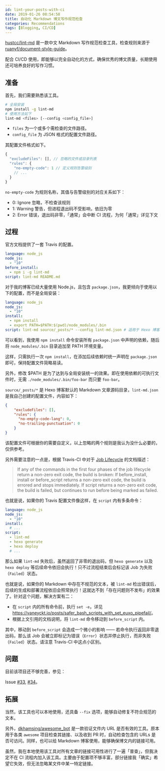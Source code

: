 ```yaml
---
id: lint-your-posts-with-ci
date: 2019-01-26 08:54:58
title: 自动化 Markdown 博文写作规范检查
categories: Recommendations
tags: [Blogging, CI/CD]
---
```


[hustcc/lint-md](https://github.com/hustcc/lint-md) 是一款中文 Markdown 写作规范检查工具，检查规则来源于 [ruanyf/document-style-guide](https://github.com/ruanyf/document-style-guide)。

配合 CI/CD 使用，即能够以完全自动化的方式，确保优秀的博文质量，长期使用还可培养良好的写作习惯。

<!--more-->

## 准备

首先，我们需要熟悉该工具。

```bash
# 全局安装
npm install -g lint-md
# 使用方法如下
lint-md <files> [--config <config_file>]
```

- `files` 为一个或多个需检查的文件路径。
- `config_file` 为 JSON 格式的配置文件路径。

其配置文件格式如下。

```js
{
  "excludeFiles": [], // 忽略的文件或目录列表
  "rules": {
    "no-empty-code": 1 // 定义规则告警级别
    // ...
  }
}
```

`no-empty-code` 为规则名称，其值与告警级别的对应关系如下：

- 0: Ignore 忽略，不检查该规则
- 1: Warning 警告，但进程退出码不受影响，依旧为零
- 2: Error 错误，退出码非零，「通常」会中断 CI 流程，为何「通常」详见下文

## 过程

官方文档提供了一套 Travis 的配置。

```yaml
language: node_js
node_js:
  - "10"
before_install:
  - npm i -g lint-md
script: lint-md README.md
```

对于我的博客已经大量使用 Node.js，且包含 `package.json`，我更倾向于使用以下的配置，而不是全局安装：

```yaml
language: node_js
node_js:
  - "10"
install:
  - npm install
  - export PATH=$PATH:$(pwd)/node_modules/.bin
script: lint-md source/_posts/* --config lint-md.json # 适用于 Hexo 博客
```

可以看到，我使用 `npm install` 命令安装所有 `package.json` 中声明的依赖，随后将 `node_modules/.bin` 目录追加至 PATH 环境变量。

这样，只需执行一次 `npm install`，在添加后续依赖时统一声明在 `package.json` 即可，保持配置文件简略易读。

另外，修改 $PATH 是为了达到与全局安装统一的效果。即在使用依赖的可执行文件时，无需 `./node_modules/.bin/foo-bar` 而只要 `foo-bar`。

`source/_posts/*` 是 Hexo 博客默认的 Markdown 文章源码目录，`lint-md.json` 是我自己创建的配置文件，内容如下：

```json
{
    "excludeFiles": [],
    "rules": {
      "no-empty-code-lang": 0,
      "no-trailing-punctuation": 0
    }
}
```

该配置文件可根据你的需要自定义，以上忽略的两个规则是我认为没什么必要的，仅供参考。

另外需要注意的一点是，根据 Travis-CI 中对于 [Job Lifecycle](https://docs.travis-ci.com/user/job-lifecycle/#breaking-the-build) 的文档描述：

> If any of the commands in the first four phases of the job lifecycle return a non-zero exit code, the build is broken:
> If before_install, install or before_script returns a non-zero exit code, the build is errored and stops immediately.
> If script returns a non-zero exit code, the build is failed, but continues to run before being marked as failed.

也就是说，如果你的 Travis 配置文件像这样，在 `script` 内有多条命令：

```yaml
language: node_js
node_js:
  - "10"
install:
  # ...
script:
  - lint-md
  - hexo generate
  - hexo deploy
  # ...
```

那么如果 `lint-md` 失败后，虽然返回了非零的退出码，但 `hexo generate` 以及 `hexo deploy` 等后续命令依旧会执行！只不过流程结束后会标记该 Job 为失败（`Failed`）状态。

也就是说，如果你的 Markdown 中存在不规范的文本，被 `lint-md` 检出错误后，后续的生成和部署流程依旧会照常执行！这就达不到「存在问题则不发布」的效果了。针对这个问题，解决方案有二：

- 在 `script` 内的所有命令前，执行 `set -e`，详见 <https://vaneyckt.io/posts/safer_bash_scripts_with_set_euxo_pipefail/>。
- 根据上文引用的文档说明，将 `lint-md` 命令移动到 `before_script` 内。

其中，移动到 `before_script` 会造成一个微小的影响 —— 若命令执行返回非零退出码，那么该 Job 会被立即标记为错误（`Error`）状态并停止执行，而非失败（`Failed`）状态。请注意 Travis-CI 中这点小区别。

## 问题

目前该项目还不够完善，参见：

Issue [#33](https://github.com/hustcc/lint-md/issues/33), [#34](https://github.com/hustcc/lint-md/issues/34)。

## 拓展

当然，该工具也可以本地使用，还具备 `--fix` 选项，能够自动修复不符合规范的文本。

另外，[dkhamsing/awesome_bot](https://github.com/dkhamsing/awesome_bot) 是一款验证文件内 URL 是否有效的工具。原本用于各类 `awesome` 项目检查其链接、以及收到 PR 时，自动检查包含的 URLs 是否可访问。同样，也可以给 Markdown 博客使用，能够确保博文内的链接可用。

虽然，我在本地使用该工具对所有文章的链接可用性进行了一遍「普查」，但我决定不在 CI 流程内加入该工具。主要由于配置项不够丰富，部分链接我「确实」希望它失效，但无法忽略某文件中某一特定链接。
